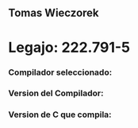 ## Tomas Wieczorek

# Legajo: 222.791-5


### Compilador seleccionado:

### Version del Compilador:

### Version de C que compila:

